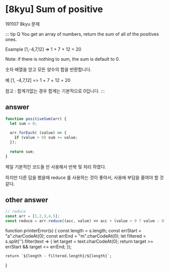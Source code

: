 # [8kyu] Sum of positive

191107 8kyu 문제 

::: tip Q
You get an array of numbers, return the sum of all of the positives ones.

Example [1,-4,7,12] => 1 + 7 + 12 = 20

Note: if there is nothing to sum, the sum is default to 0.

숫자 배열을 얻고 모든 양수의 합을 반환합니다.

예 [1, -4,7,12] => 1 + 7 + 12 = 20

참고 : 합계가없는 경우 합계는 기본적으로 0입니다.
:::

## answer
```js
function positiveSum(arr) {
  let sum = 0;
  
  arr.forEach( (value) => {
    if (value > 0) sum += value;
  });
  
  return sum;
}
```
제일 기본적인 코드들 만 사용해서 반복 및 처리 하였다.

하지만 다른 답을 봤을때 reduce 를 사용하는 것이 좋아서, 사용에 부담을 줄여야 할 것 같다.

## other answer
```js
// reduce
const arr = [1,2,3,4,5];
const reduce = arr.reduce((acc, value) => acc + (value > 0 ? value : 0),0);
```


function printerError(s) {
    const length = s.length;
    const errStart = "a".charCodeAt(0);
    const errEnd = "m".charCodeAt(0);
    let filtered = s.split('').filter(text => {
      let target = text.charCodeAt(0);
      return target >= errStart && target <= errEnd;
    });
    
    return `${length - filtered.length}/${length}`;
}
